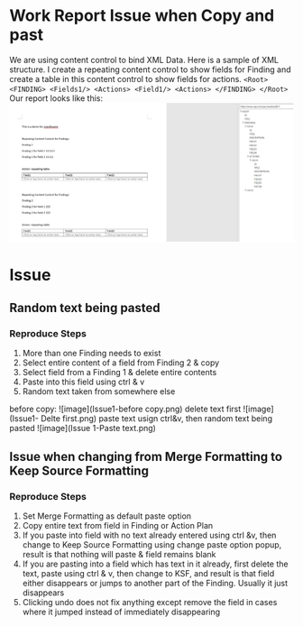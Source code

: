 # Work Report Issue when Copy and past
We are using content control to bind XML Data. Here is a sample of XML structure. I create a repeating content control to show fields for Finding and create a table in this content control to show fields for actions.
`
<Root>
        <FINDING>
              <Fields1/>
              <Actions>
                   <Field1/>
               <Actions>
        </FINDING>
</Root>
`
Our report looks like this:
![image](File.png)

# Issue
## Random text being pasted
### Reproduce Steps
1. More than one Finding needs to exist
2. Select entire content of a field from Finding 2  & copy 
3. Select field from a Finding 1 & delete entire contents
4. Paste into this field using ctrl & v
5. Random text taken from somewhere else

before copy: 
![image](Issue1-before copy.png)
delete text first
![image](Issue1- Delte first.png)
paste text usign ctrl&v, then random text being pasted
![image](Issue 1-Paste text.png)

## Issue when changing from Merge Formatting to Keep Source Formatting
### Reproduce Steps
1. Set Merge Formatting as default paste option
2. Copy entire text from field in Finding or Action Plan
3. If you paste into field with no text already entered using ctrl &v, then change to Keep Source Formatting using change paste option popup, result is that nothing will paste & field remains blank
4. If you are pasting into a field which has text in it already, first delete the text, paste using ctrl & v, then change to KSF, and result is that field either disappears or jumps to another part of the Finding. Usually it just disappears
5. Clicking undo does not fix anything except remove the field in cases where it jumped instead of immediately disappearing

